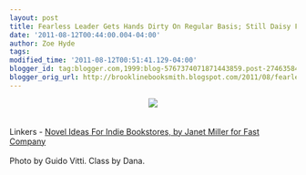 ```yaml
---
layout: post
title: Fearless Leader Gets Hands Dirty On Regular Basis; Still Daisy Fresh
date: '2011-08-12T00:44:00.004-04:00'
author: Zoe Hyde
tags: 
modified_time: '2011-08-12T00:51:41.129-04:00'
blogger_id: tag:blogger.com,1999:blog-5767374071871443859.post-2746358467257823667
blogger_orig_url: http://brooklinebooksmith.blogspot.com/2011/08/fearless-leader-gets-hands-dirty-on.html
---
```


<center><img src="http://img.photobucket.com/albums/v373/Nuhbrans/dander.jpg"></center>
<br />
<br />Linkers - <a href="http://www.fastcompany.com/magazine/158/independent-bookstores">Novel Ideas For Indie Bookstores, by Janet Miller for Fast Company</a>
<br />
<br />Photo by Guido Vitti. Class by Dana. 